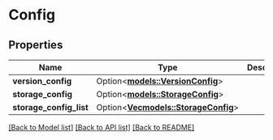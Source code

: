 # Config

## Properties

Name | Type | Description | Notes
------------ | ------------- | ------------- | -------------
**version_config** | Option<[**models::VersionConfig**](VersionConfig.md)> |  | [optional]
**storage_config** | Option<[**models::StorageConfig**](StorageConfig.md)> |  | [optional]
**storage_config_list** | Option<[**Vec<models::StorageConfig>**](StorageConfig.md)> |  | [optional]

[[Back to Model list]](../README.md#documentation-for-models) [[Back to API list]](../README.md#documentation-for-api-endpoints) [[Back to README]](../README.md)


